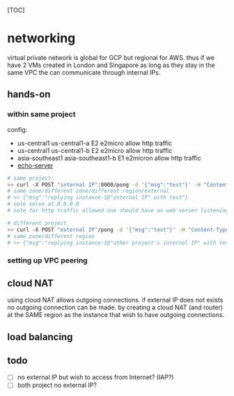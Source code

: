 [TOC]

# networking

virtual private network is global for GCP but regional for AWS. thus if we have 2 VMs created in London and Singapore as long as they stay in the same VPC the can communicate through internal IPs.

## hands-on

### within same project

config: 
- us-central1 us-central1-a E2 e2micro allow http traffic
- us-central1 us-central1-b E2 e2micro allow http traffic
- asia-southeast1 asia-southeast1-b E1 e2micron allow http traffic
- [echo-server](https://github.com/mushcatshiro/echo-server.git)

```bash
# same project:
>> curl -X POST "internal IP":8000/pong -d '{"msg":"test"}' -H "Content-Type: application/json"
# same zone/different zone/different region/external
# >> {"msg":"replying instance-1@"internal IP" with test"}
# note serve at 0.0.0.0
# note for http traffic allowed one should have an web server listening and forward the port correctly

# different project
>> curl -X POST "external IP"/pong -d '{"msg":"test"}' -H "Content-Type: application/json"
# same zone/different region
# >> {"msg":"replying instance-1@"other project's internal IP" with test"}
```

### setting up VPC peering

## cloud NAT

using cloud NAT allows outgoing connections. if external IP does not exists no outgoing connection can be made. by creating a cloud NAT (and router) at the SAME region as the instance that wish to have outgoing connections.

## load balancing

## todo

- [ ] no external IP but wish to access from Internet? (IAP?)
- [ ] both project no external IP?